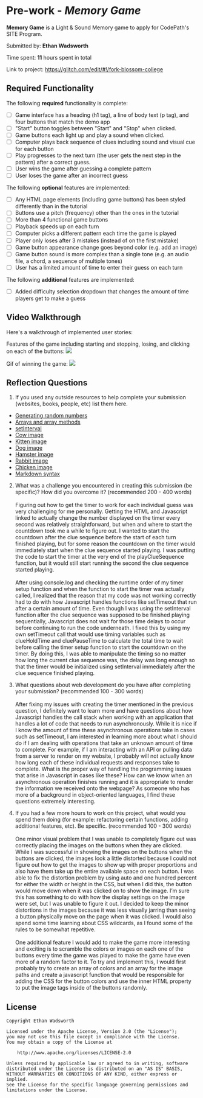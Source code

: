 # Pre-work - _Memory Game_

**Memory Game** is a Light & Sound Memory game to apply for CodePath's SITE Program.

Submitted by: **Ethan Wadsworth**

Time spent: **11** hours spent in total

Link to project: <https://glitch.com/edit/#!/fork-blossom-college>

## Required Functionality

The following **required** functionality is complete:

- [ ] Game interface has a heading (h1 tag), a line of body text (p tag), and four buttons that match the demo app
- [ ] "Start" button toggles between "Start" and "Stop" when clicked.
- [ ] Game buttons each light up and play a sound when clicked.
- [ ] Computer plays back sequence of clues including sound and visual cue for each button
- [ ] Play progresses to the next turn (the user gets the next step in the pattern) after a correct guess.
- [ ] User wins the game after guessing a complete pattern
- [ ] User loses the game after an incorrect guess

The following **optional** features are implemented:

- [ ] Any HTML page elements (including game buttons) has been styled differently than in the tutorial
- [ ] Buttons use a pitch (frequency) other than the ones in the tutorial
- [ ] More than 4 functional game buttons
- [ ] Playback speeds up on each turn
- [ ] Computer picks a different pattern each time the game is played
- [ ] Player only loses after 3 mistakes (instead of on the first mistake)
- [ ] Game button appearance change goes beyond color (e.g. add an image)
- [ ] Game button sound is more complex than a single tone (e.g. an audio file, a chord, a sequence of multiple tones)
- [ ] User has a limited amount of time to enter their guess on each turn

The following **additional** features are implemented:

- [ ] Added difficulty selection dropdown that changes the amount of time players get to make a guess

## Video Walkthrough

Here's a walkthrough of implemented user stories:

Features of the game including starting and stopping, losing, and clicking on each of the buttons:
![](https://i.imgur.com/hCbPArO.gif)

Gif of winning the game:
![](https://i.imgur.com/xD6jsmK.gif)

## Reflection Questions

1. If you used any outside resources to help complete your submission (websites, books, people, etc) list them here.
- [Generating random numbers](https://developer.mozilla.org/en-US/docs/Web/JavaScript/Reference/Global_Objects/Math/random)
- [Arrays and array methods]( https://developer.mozilla.org/en-US/docs/Web/JavaScript/Reference/Global_Objects/Array)
- [setInterval](https://developer.mozilla.org/en-US/docs/Web/API/WindowOrWorkerGlobalScope/setInterval)
- [Cow image](https://unsplash.com/photos/FquDp5N1Gw0)
- [Kitten image](https://unsplash.com/photos/nKC772R_qog)
- [Dog image](https://unsplash.com/photos/-Go4DH2pZbc)
- [Hamster image](https://unsplash.com/photos/cMp84C0fPSg)
- [Rabbit image](https://unsplash.com/photos/--SDX4KWIbA)
- [Chicken image](https://unsplash.com/photos/qYiAxsaflCQ)
- [Markdown syntax](https://www.markdownguide.org/basic-syntax/)

2) What was a challenge you encountered in creating this submission (be specific)? How did you overcome it? (recommended 200 - 400 words)
   <br><br>Figuring out how to get the timer to work for each individual guess was very challenging for me personally. Getting the HTML and 
   Javascript linked to actually change the number displayed on the timer every second was relatively straightforward, but when and where 
   to start the countdown took me a while to figure out. I wanted to start the countdown after the clue sequence before the start of each 
   turn finished playing, but for some reason the countdown on the timer would immediately start when the clue sequence started playing. 
   I was putting the code to start the timer at the very end of the playClueSequence function, but it would still start running the second 
   the clue sequence started playing.<br><br>
   After using console.log and checking the runtime order of my timer setup function and when the function to start the timer was actually 
   called, I realized that the reason that my code was not working correctly had to do with how Javascript handles functions like setTimeout 
   that run after a certain amount of time. Even though I was using the setInterval function after the clue sequence was supposed to be 
   finished playing sequentially, Javascript does not wait for those time delays to occur before continuing to run the code underneath. I 
   fixed this by using my own setTimeout call that would use timing variables such as clueHoldTime and cluePauseTime to calculate the total 
   time to wait before calling the timer setup function to start the countdown on the timer. By doing this, I was able to manipulate the 
   timing so no matter how long the current clue sequence was, the delay was long enough so that the timer would be initialized using 
   setInterval immediately after the clue sequence finished playing.

3) What questions about web development do you have after completing your submission? (recommended 100 - 300 words)
   <br><br>After fixing my issues with creating the timer mentioned in the previous question, I definitely want to learn more and have 
   questions about how Javascript handles the call stack when working with an application that handles a lot of code that needs to run 
   asynchronously. While it is nice if I know the amount of time these asynchronous operations take in cases such as setTimeout, I am 
   interested in learning more about what I should do if I am dealing with operations that take an unknown amount of time to complete. 
   For example, if I am interacting with an API or pulling data from a server to render on my website, I probably will not actually know 
   how long each of these individual requests and responses take to complete. What is the proper way of handling the programming issues 
   that arise in Javascript in cases like these? How can we know when an asynchronous operation finishes running and it is appropriate to 
   render the information we received onto the webpage? As someone who has more of a background in object-oriented languages, I find these 
   questions extremely interesting.

4) If you had a few more hours to work on this project, what would you spend them doing (for example: refactoring certain functions, adding additional features, etc). Be specific. (recommended 100 - 300 words)
   <br><br>One minor visual problem that I was unable to completely figure out was correctly placing the images on the buttons when they 
   are clicked. While I was successful in showing the images on the buttons when the buttons are clicked, the images look a little distorted 
   because I could not figure out how to get the images to show up with proper proportions and also have them take up the entire available 
   space on each button. I was able to fix the distortion problem by using auto and one hundred percent for either the width or height in the 
   CSS, but when I did this, the button would move down when it was clicked on to show the image. I’m sure this has something to do with how 
   the display settings on the image were set, but I was unable to figure it out. I decided to keep the minor distortions in the images because 
   it was less visually jarring than seeing a button physically move on the page when it was clicked. I would also spend some time learning 
   about CSS wildcards, as I found some of the rules to be somewhat repetitive. <br><br>
   One additional feature I would add to make the game more interesting and exciting is to scramble the colors or images on each one of the 
   buttons every time the game was played to make the game have even more of a random factor to it. To try and implement this, I would first 
   probably try to create an array of colors and an array for the image paths and create a javascript function that would be responsible for 
   adding the CSS for the button colors and use the inner HTML property to put the image tags inside of the buttons randomly.

## License

    Copyright Ethan Wadsworth

    Licensed under the Apache License, Version 2.0 (the "License");
    you may not use this file except in compliance with the License.
    You may obtain a copy of the License at

        http://www.apache.org/licenses/LICENSE-2.0

    Unless required by applicable law or agreed to in writing, software
    distributed under the License is distributed on an "AS IS" BASIS,
    WITHOUT WARRANTIES OR CONDITIONS OF ANY KIND, either express or implied.
    See the License for the specific language governing permissions and
    limitations under the License.
